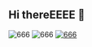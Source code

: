 ## Hi thereEEEE 👋


![666](https://github-readme-stats.vercel.app/api?username=NerostavKuznetsov&show_icons=true&theme=merko&include_all_commits=true&count_private=true)
![666](https://github-readme-stats.vercel.app/api/top-langs/?username=NerostavKuznetsov&layout=compact&theme=merko&count_private=true)
[![666](https://github-readme-stats.vercel.app/api/top-langs/?username=NerostavKuznetsov&layout=donut-vertical)](https://github.com/anuraghazra/github-readme-stats)













